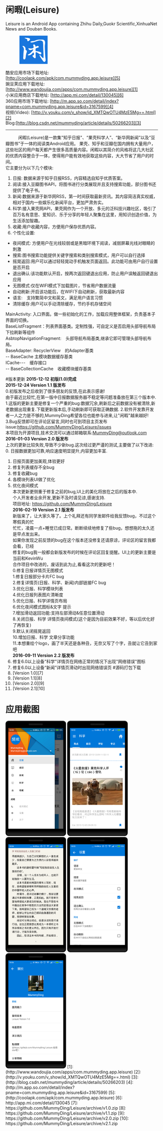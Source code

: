 # 闲暇(Leisure)
Leisure is an Android App containing Zhihu Daily,Guokr Scientific,XinhuaNet News and Douban Books. 

  　　　
![alt text](./logo.png)   

酷安应用市场下载地址:[http://coolapk.com/apk/com.mummyding.app.leisure][5]<br>
豌豆荚应用下载地址:  [http://www.wandoujia.com/apps/com.mummyding.app.leisure][1]<br>
小米应用商店下载地址: [http://app.mi.com/detail/130045][6]<br>
360应用市场下载地址: [http://m.app.so.com/detail/index?pname=com.mummyding.app.leisure&id=3167599][4]<br>
视频(Video): [http://v.youku.com/v_show/id_XMTQwOTU4MzE5Mg==.html][2]<br>
Blog:[http://blog.csdn.net/mummyding/article/details/50266203][3]<br>

-----------


　　　闲暇(Leisure)是一款集"知乎日报"、“果壳科学人”、“新华网新闻”以及“豆瓣图书”于一体的阅读类Android应用。
果壳、知乎和豆瓣在国内拥有大量用户，这些社区的用户每天都产生很多高质量内容。闲暇以其简介的风格将这几大社区
的优质内容整合于一体，使得用户能有效地获取这些内容，大大节省了用户的时间。   
它主要分为以下几个模块:   
1. 日报: 数据来源于知乎日报RSS，内容精选自知乎优质答案。   
2. 阅读:接入豆瓣图书API，将图书进行分类展现并且支持搜索功能，部分图书还提供了电子书。   
3. 新闻:数据来源于新华网RSS，第一时间获取最新资讯。其内容简洁真实权威，相对于国内一些娱乐化新闻平台，更加严肃务实。   
4. 科学:接入果壳网API，果壳网作为一个开放、多元的泛科技兴趣社区，吸引了百万名有意思、爱知识、乐于分享的年轻人聚集在这里，用知识创造价值，为生活添加智趣。   
5. 收藏:用户收藏内容，方便用户保存优质内容。   
6. 个性化设置:
  - 夜间模式: 方便用户在光线较弱或是黑暗环境下阅读，减弱屏幕光线对眼睛的刺激
  - 搜索:图书搜索功能提供关键字搜索和类别搜索模式，用户可以自行选择
  - 摇晃返回:用户可以通过轻轻晃动手机触发页面返回。此功能可由用户自行设置是否开启
  - 退出确认:该功能默认开启，按两次返回键退出应用，防止用户误触返回键退出应用
  - 无图模式:仅在WIFI模式下加载图片，节省用户数据流量
  - 自动刷新:开启该功能后，在WIFI下自动刷新，获取最新内容
  - 语言:　支持繁简中文和英文，满足用户语言习惯
  - 清除缓存:用户可以手动清除缓存，节约手机存储空间
  
  
MainActivity: 入口界面。做一些初始化的工作，加载应用整体框架，负责基本子界面的切换。<br>
BaseListFragment：列表界面基类。定制性强，可自定义是否启用头部导航布局　下拉刷新等组件<br>
AsbtopNavigationFragment:　头部导航布局基类,继承它即可管理头部导航布局。<br>
BaseAdapter: RecyclerView　的Adapter基类<br>
       -- BaseCache 主模块数据缓存基类　<br>
ICache---　缓存接口<br>
       -- BaseCollectionCache　收藏模块缓存基类<br>


#版本更新
**2015-12-12 初版(1.0)完成**<br>
**2015-12-24 Version 1.1 版发布**<br>
0.初版发布之后收到了很多朋友的反馈,在此表示感谢!<br>
由于最近比较忙,在第一版中日报数据服务器不稳定等问题准备放在第三个版本中.<br>
1.这版的更新主要是修复一个严重的bug:数据冗余,刷新后之前数据没有被清除,新老数据出现重复.下载更新版本后,手动刷新即可获取正确数据.
2.软件开发靠开发者一人之力是不够的,MummyDing希望各位也能参与进来,让"闲暇"越来越好!<br>
3.Bug反馈即可在评论区留言,同时也可到项目主页发布issue:https://github.com/MummyDing/Leisure/issues<br>
本项目为开源项目,技术交流可以通过邮箱联系:MummyDing@outlook.com<br>
**2016-01-03 Version 2.0 版发布**<br>
上次的更新比较失败,导致不少新bug.这次经过更严谨的测试,主要做了以下改进:<br>
0. 日报数据更加可靠,响应速度明显提升,内容更加丰富.<br>
1. 日报页面更加美观,体验更好<br>
2. 修复列表缓存不全bug<br>
3. 修复收藏bug<br>
4. 各模块列表UI做了优化<br>
5. 优化夜间模式<br>
本次更新更侧重于修复之前的bug,UI上的美化将放在之后的版本中.<br>
个人开发者业余开发,更新不及时请见谅,感谢支持.<br>
项目地址: https://github.com/MummyDing/Leisure<br>
**2016-02-19 Version 2.1 版发布**<br>
新版来了，让大家久等了。上个礼拜还有同学发邮件给我反馈bug，不过这个寒假真的忙<br>
忙忙，凌晨一点+睡觉已成日常。断断续续地修复了些bug，想想拖的太久还是早点发出来。<br>
如果你发现之前反馈的bug在这个版本还没修复还请原谅，评论区的留言我都会看，已经<br>
修复的bug我一般都会新版发布的时候在评论区回复提醒。UI上的更新主要是当前和KevinWu<br>
合作项目中改进的，废话到此为止,看看这次的更新吧！<br>
0.修复日报详情页无图模式<br>
1.修复日报部分卡片FC bug<br>
2.修复详情页(日报、科学、新闻)内部链接FC bug<br>
3.优化日报、科学模块列表 <br>
4.优化日报列表图片清晰度<br>
5.优化日报、科学详情页布局<br>
6.优化夜间模式图标&文字 提示<br>
7.增加滑动返回功能:支持左部滑动&任意位置滑动<br>
8.关闭日报、科学 详情页夜间模式(这个是因为目前效果不好，等以后优化好了再恢复)<br>
9.默认关闭摇晃返回<br>
10.增加日报、科学 文章分享功能<br>
11.本想重绘个logo，画了半天还是各种丑，无奈又写了个字，丑就让它丑到家吧<br>
**2016-09-11 Version 2.2 版发布**<br>
0. 修复6.0以上设备"科学"详情页在网络正常的情况下出现"网络错误"图标  
1. 修复6.0以上设备“新闻”详情页滑动时出现网络错误页
#源码打包下载
1. [Version 1.0][7]
2. [Version 1.1][8]
3. [Version 2.0][9]
4. [Version 2.1][10]


# 应用截图

<img src="/ScreenShots/home.png" width="200" height="380"/> 
<img src="/ScreenShots/science.png" width="200" height="380"/> 
<img src="/ScreenShots/ebook.png" width="200" height="380"/> 
<img src="/ScreenShots/settings.png" width="200" height="380"/> 
<img src="/ScreenShots/about.png" width="200" height="380"/> 
[1]:(http://www.wandoujia.com/apps/com.mummyding.app.leisure)
[2]:(http://v.youku.com/v_show/id_XMTQwOTU4MzE5Mg==.html)
[3]:(http://blog.csdn.net/mummyding/article/details/50266203)
[4]:(http://m.app.so.com/detail/index?pname=com.mummyding.app.leisure&id=3167599)
[5]:(http://coolapk.com/apk/com.mummyding.app.leisure)
[6]: http://app.mi.com/detail/130045
[7]: https://github.com/MummyDing/Leisure/archive/v1.0.zip
[8]: https://github.com/MummyDing/Leisure/archive/v1.1.zip
[9]: https://github.com/MummyDing/Leisure/archive/v2.0.zip
[10]: https://github.com/MummyDing/Leisure/archive/v2.1.zip

